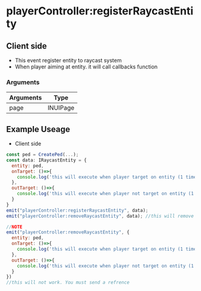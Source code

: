 # playerController:registerRaycastEntity

## Client side

- This event register entity to raycast system
- When player aiming at entity. it will call callbacks function

### Arguments

| Arguments | Type     |
| --------- | -------- |
| page      | INUIPage |

## Example Useage

- Client side

```js
const ped = CreatePed(...);
const data: IRaycastEntity = {
  entity: ped,
  onTarget: ()=>{
    console.log('this will execute when player target on entity (1 time)')
  },
  outTarget: ()=>{
    console.log('this will execute when player not target on entity (1 time)')
  }
}
emit("playerController:registerRaycastEntity", data);
emit("playerController:removeRaycastEntity", data); //this will remove ped form raycast system

//NOTE
emit("playerController:removeRaycastEntity", {
  entity: ped,
  onTarget: ()=>{
    console.log('this will execute when player target on entity (1 time)')
  },
  outTarget: ()=>{
    console.log('this will execute when player not target on entity (1 time)')
  }
})
//this will not work. You must send a refrence
```
